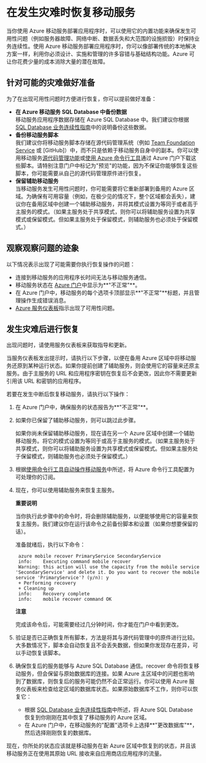 <properties linkid="mobile-services-recovery-disaster" urlDisplayName="Recover your mobile service in the event of a disaster" pageTitle="在发生灾难时恢复移动服务 - Azure 移动服务" metaKeywords="" description="了解在发生灾难时如何恢复移动服务。" metaCanonical="" services="" documentationCenter="Mobile" title="Recover your mobile service in the event of a disaster" authors="yavorg" solutions="" manager="" editor="" />
<tags ms.service=""
    ms.date=""
    wacn.date=""
    />

# 在发生灾难时恢复移动服务

当你使用 Azure 移动服务部署应用程序时，可以使用它的内置功能来确保发生可用性问题（例如服务器故障、网络中断、数据丢失和大范围的设施损毁）时保持业务连续性。使用 Azure 移动服务部署应用程序时，你可以像部署传统的本地解决方案一样，利用你必须设计、实施和管理的许多容错与基础结构功能。Azure 可让你花费少量的成本消除大量的潜在故障。

<h2><a name="prepare"></a>针对可能的灾难做好准备</h2>

为了在出现可用性问题时方便进行恢复，你可以提前做好准备： 

+ **在 Azure 移动服务 SQL Database 中备份数据**
	<br/>移动服务应用程序数据存储在 Azure SQL Database 中。我们建议你根据 [SQL Database 业务连续性指南]中的说明备份这些数据。
+ **备份移动服务脚本**
	<br/>我们建议你将移动服务脚本存储在源代码管理系统（例如 [Team Foundation Service] 或 [GitHub]）中，而不只是依赖于移动服务自身中的副本。你可以使用移动服务[源代码管理功能]或[使用 Azure 命令行工具]通过 Azure 门户下载这些脚本。请特别注意门户中标记为"预览"的功能，因为不保证你能够恢复这些脚本，你可能需要从自己的源代码管理原件进行恢复。
+ **保留辅助移动服务**
	<br/>当移动服务发生可用性问题时，你可能需要将它重新部署到备用的 Azure 区域。为确保有可用容量（例如，在极少见的情况下，整个区域都会丢失），建议你在备用区域中创建一个辅助移动服务，并将其模式设置为等同于或者高于主服务的模式。（如果主服务处于共享模式，则你可以将辅助服务设置为共享模式或保留模式。但如果主服务处于保留模式，则辅助服务也必须处于保留模式。）


<h2><a name="watch"></a>观察观察问题的迹象</h2>

以下情况表示出现了可能需要你执行恢复操作的问题：

+ 连接到移动服务的应用程序长时间无法与移动服务通信。
+ 移动服务状态在 [Azure 门户]中显示为**"不正常"**。
+ 在 Azure 门户中，移动服务的每个选项卡顶部显示**"不正常"**标题，并且管理操作生成错误消息。
+ [Azure 服务仪表板]指示出现了可用性问题。

<h2><a name="recover"></a>发生灾难后进行恢复</h2>

出现问题时，请使用服务仪表板来获取指导和更新。
 
当服务仪表板发出提示时，请执行以下步骤，以便在备用 Azure 区域中将移动服务还原到某种运行状态。如果你提前创建了辅助服务，则会使用它的容量来还原主服务。由于主服务的 URL 和应用程序密钥在恢复后不会更改，因此你不需要更新引用该 URL 和密钥的应用程序。 

若要在发生中断后恢复移动服务，请执行以下操作：

1. 在 Azure 门户中，确保服务的状态报告为**"不正常"**。

2. 如果你已保留了辅助移动服务，则可以跳过此步骤。

   如果你尚未保留辅助移动服务，现在请在另一个 Azure 区域中创建一个辅助移动服务。将它的模式设置为等同于或高于主服务的模式。（如果主服务处于共享模式，则你可以将辅助服务设置为共享模式或保留模式。但如果主服务处于保留模式，则辅助服务也必须处于保留模式。）

3. 根据[使用命令行工具自动操作移动服务]中所述，将 Azure 命令行工具配置为可处理你的订阅。

4. 现在，你可以使用辅助服务来恢复主服务。

    <div class="dev-callout"><b>重要说明</b>
	<p>当你执行此步骤中的命令时，将会删除辅助服务，以便能够使用它的容量来恢复主服务。我们建议你在运行该命令之前备份脚本和设置（如果你想要保留的话）。</p>
    </div>

   准备就绪后，执行以下命令：

		azure mobile recover PrimaryService SecondaryService
		info:    Executing command mobile recover
		Warning: this action will use the capacity from the mobile service 'SecondaryService' and delete it. Do you want to recover the mobile service 'PrimaryService'? (y/n): y
		+ Performing recovery
		+ Cleaning up
		info:    Recovery complete
		info:    mobile recover command OK


    <div class="dev-callout"><b>注意</b>
	<p>完成该命令后，可能需要经过几分钟时间，你才能在门户中看到更改。</p>
    </div>

5. 验证是否已正确恢复所有脚本，方法是将其与源代码管理中的原件进行比较。大多数情况下，脚本会自动恢复且不会丢失数据，但如果你发现存在差异，可以手动恢复该脚本。

6. 确保恢复后的服务能够与 Azure SQL Database 通信。recover 命令将恢复移动服务，但会保留与原始数据库的连接。如果 Azure 主区域中的问题也影响到了数据库，则恢复后的服务可能仍然不会正常运行。你可以使用 Azure 服务仪表板来检查给定区域的数据库状态。如果原始数据库不工作，则你可以恢复它：
	+ 根据 [SQL Database 业务连续性指南]中所述，将 Azure SQL Database 恢复到你刚刚在其中恢复了移动服务的 Azure 区域。
	+ 在 Azure 门户中，在移动服务的"配置"选项卡上选择**"更改数据库"**，然后选择刚刚恢复的数据库。

现在，你所处的状态应该就是移动服务在新 Azure 区域中恢复到的状态，并且该移动服务正在使用其原始 URL 接收来自应用商店应用程序的流量。

<!-- Anchors. -->

<!-- Images. -->

<!-- URLs. -->
[SQL Database 业务连续性指南]: http://msdn.microsoft.com/library/windowsazure/hh852669.aspx
[Team Foundation Service]: http://tfs.visualstudio.com/

[源代码管理功能]: /zh-cn/documentation/articles/mobile-services-store-scripts-source-control/
[使用 Azure 命令行工具]: /zh-cn/documentation/articles/mobile-services-manage-command-line-interface
[Azure 门户]: http://manage.windowsazure.cn/
[Azure 服务仪表板]: /zh-cn/support/service-dashboard/
[使用命令行工具自动操作移动服务]: /zh-cn/documentation/articles/mobile-services-manage-command-line-interface
